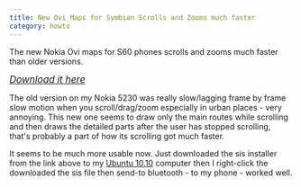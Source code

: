 ```yaml
---
title: New Ovi Maps for Symbian Scrolls and Zooms much faster
category: howto
---
```


The new Nokia Ovi maps for S60 phones scrolls and zooms much faster than older versions.

<big>*[Download it here](http://maps.nokia.com/services-and-apps/ovi-maps/downloads)*</big>

The old version on my Nokia 5230 was really slow/lagging frame by frame slow motion when you scroll/drag/zoom especially in urban places - very annoying. This new one seems to draw only the main routes while scrolling and then draws the detailed parts after the user has stopped scrolling, that's probably a part of how its scrolling got much faster. 

It seems to be much more usable now. Just downloaded the sis installer from the link above to my [Ubuntu 10.10](http://www.ubuntu.com) computer then I right-click the downloaded the sis file then send-to bluetooth - to my phone - worked well.





